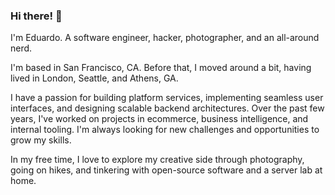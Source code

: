 ### Hi there! 👋

I'm Eduardo. A software engineer, hacker, photographer, and an all-around nerd.

I'm based in San Francisco, CA. Before that, I moved around a bit, having lived in London, Seattle, and Athens, GA.

I have a passion for building platform services, implementing seamless user interfaces, and designing scalable backend architectures. Over the past few years, I've worked on projects in ecommerce, business intelligence, and internal tooling. I'm always looking for new challenges and opportunities to grow my skills.

In my free time, I love to explore my creative side through photography, going on hikes, and tinkering with open-source software and a server lab at home.

